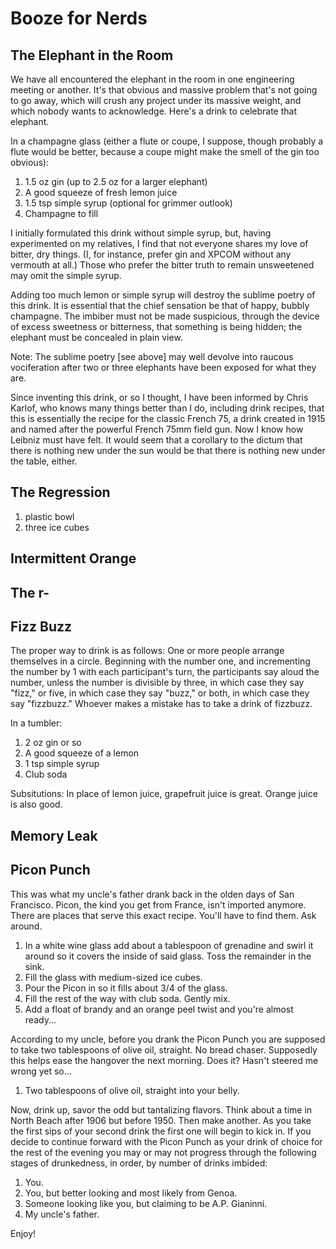 Booze for Nerds
===============

The Elephant in the Room
------------------------

We have all encountered the elephant in the room in one engineering meeting or
another.  It's that obvious and massive problem that's not going to go away,
which will crush any project under its massive weight, and which nobody wants
to acknowledge.  Here's a drink to celebrate that elephant.

In a champagne glass (either a flute or coupe, I suppose, though probably a
flute would be better, because a coupe might make the smell of the gin too
obvious):

  1. 1.5 oz gin (up to 2.5 oz for a larger elephant)
  2. A good squeeze of fresh lemon juice
  3. 1.5 tsp simple syrup (optional for grimmer outlook)
  4. Champagne to fill

I initially formulated this drink without simple syrup, but, having
experimented on my relatives, I find that not everyone shares my love of
bitter, dry things.  (I, for instance, prefer gin and XPCOM without any
vermouth at all.)  Those who prefer the bitter truth to remain unsweetened may
omit the simple syrup.

Adding too much lemon or simple syrup will destroy the sublime poetry of this
drink.  It is essential that the chief sensation be that of happy, bubbly
champagne.  The imbiber must not be made suspicious, through the device of
excess sweetness or bitterness, that something is being hidden; the elephant
must be concealed in plain view.

Note: The sublime poetry [see above] may well devolve into raucous vociferation
after two or three elephants have been exposed for what they are.

Since inventing this drink, or so I thought, I have been informed by Chris
Karlof, who knows many things better than I do, including drink recipes, that
this is essentially the recipe for the classic French 75, a drink created in
1915 and named after the powerful French 75mm field gun.  Now I know how
Leibniz must have felt.  It would seem that a corollary to the dictum that
there is nothing new under the sun would be that there is nothing new under the
table, either.

The Regression
--------------

  1. plastic bowl
  2. three ice cubes

Intermittent Orange
-------------------

The r-
------

Fizz Buzz
---------

The proper way to drink is as follows: One or more people arrange themselves in
a circle.  Beginning with the number one, and incrementing the number by 1 with
each participant's turn, the participants say aloud the number, unless the
number is divisible by three, in which case they say "fizz," or five, in which
case they say "buzz," or both, in which case they say "fizzbuzz."  Whoever
makes a mistake has to take a drink of fizzbuzz.

In a tumbler:

  1. 2 oz gin or so
  2. A good squeeze of a lemon
  3. 1 tsp simple syrup
  4. Club soda

Subsitutions: In place of lemon juice, grapefruit juice is great.  Orange juice
is also good.

Memory Leak
-----------

Picon Punch
----------------------

This was what my uncle's father drank back in the olden days of San Francisco. Picon, the kind you get from France, isn't imported anymore. There are places that serve this exact recipe. You'll have to find them. Ask around.

  1. In a white wine glass add about a tablespoon of grenadine and swirl it around so it covers the inside of said glass. Toss the remainder in the sink.
  2. Fill the glass with medium-sized ice cubes.
  3. Pour the Picon in so it fills about 3/4 of the glass.
  4. Fill the rest of the way with club soda. Gently mix.
  5. Add a float of brandy and an orange peel twist and you're almost ready...
  
According to my uncle, before you drank the Picon Punch you are supposed to take two tablespoons of olive oil, straight. No bread chaser. Supposedly this helps ease the hangover the next morning. Does it? Hasn't steered me wrong yet so...

  1. Two tablespoons of olive oil, straight into your belly.
  
Now, drink up, savor the odd but tantalizing flavors. Think about a time in North Beach after 1906 but before 1950. Then make another. As you take the first sips of your second drink the first one will begin to kick in. If you decide to continue forward with the Picon Punch as your drink of choice for the rest of the evening you may or may not progress through the following stages of drunkedness, in order, by number of drinks imbided:

  1. You.
  2. You, but better looking and most likely from Genoa.
  3. Someone looking like you, but claiming to be A.P. Gianinni.
  4. My uncle's father.
  
Enjoy!

